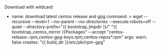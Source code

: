 Download with wildcard

  - name: download latest centos release and gpg
    command: >
      wget --recursive --level=1 --no-parent --no-directories
      --execute robots=off
      --quiet
      --directory-prefix="{{ bootstrap_tmpdir }}/"
      "{{ bootstrap_centos_mirror }}Packages"
      --accept "centos-release-*.rpm,centos-gpg-keys*.rpm,centos-repos*.rpm"
    args:
      warn: false
      creates: "{{ build_dir }}/etc/pki/rpm-gpg"
